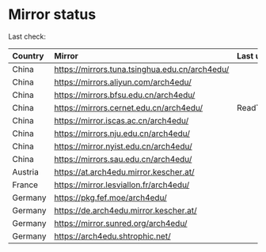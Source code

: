 <script src="./time.js"></script>
# Mirror status
Last check: <script type="text/javascript">localize(1750423935.9260073);</script>

|Country|Mirror|Last update|
|:------|:-----|:----------|
|China|https://mirrors.tuna.tsinghua.edu.cn/arch4edu/|<script type="text/javascript">localize(1750402166);</script>|
|China|https://mirrors.aliyun.com/arch4edu/|<script type="text/javascript">localize(1750402166);</script>|
|China|https://mirrors.bfsu.edu.cn/arch4edu/|<script type="text/javascript">localize(1750358770);</script>|
|China|https://mirrors.cernet.edu.cn/arch4edu/|ReadTimeout|
|China|https://mirror.iscas.ac.cn/arch4edu/|<script type="text/javascript">localize(1750402166);</script>|
|China|https://mirrors.nju.edu.cn/arch4edu/|<script type="text/javascript">localize(1750318038);</script>|
|China|https://mirror.nyist.edu.cn/arch4edu/|<script type="text/javascript">localize(1750358770);</script>|
|China|https://mirrors.sau.edu.cn/arch4edu/|<script type="text/javascript">localize(1731653531);</script>|
|Austria|https://at.arch4edu.mirror.kescher.at/|<script type="text/javascript">localize(1750402166);</script>|
|France|https://mirror.lesviallon.fr/arch4edu/|<script type="text/javascript">localize(1750402166);</script>|
|Germany|https://pkg.fef.moe/arch4edu/|<script type="text/javascript">localize(1750402166);</script>|
|Germany|https://de.arch4edu.mirror.kescher.at/|<script type="text/javascript">localize(1750402166);</script>|
|Germany|https://mirror.sunred.org/arch4edu/|<script type="text/javascript">localize(1750402166);</script>|
|Germany|https://arch4edu.shtrophic.net/|<script type="text/javascript">localize(1750358770);</script>|

<script src="./tablefilter/tablefilter.js"></script>
<script src="./table.js"></script>